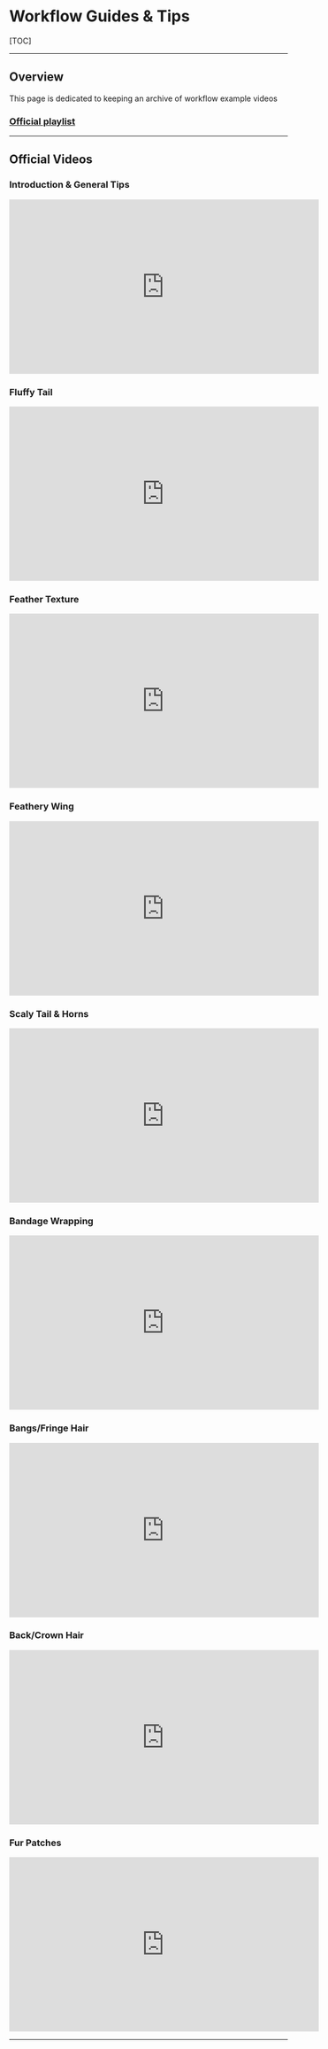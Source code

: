 # Workflow Guides & Tips

[TOC]

---

## Overview
This page is dedicated to keeping an archive of workflow example videos

### [**Official playlist**](https://www.youtube.com/playlist?list=PL-LtXZSSNJTccuQNJVPV4FqbwFok9ZXlV)

---

## Official Videos

### Introduction & General Tips
<iframe width="560" height="315" src="https://www.youtube.com/embed/qLkhXQuhlKk?si=iWNOY6cBm9ZmM5l2" title="YouTube video player" frameborder="0" allow="accelerometer; autoplay; clipboard-write; encrypted-media; gyroscope; picture-in-picture; web-share" allowfullscreen></iframe>

### Fluffy Tail
<iframe width="560" height="315" src="https://www.youtube.com/embed/99hDLsXFNNI?si=uc3JR6xv5KWCRZym" title="YouTube video player" frameborder="0" allow="accelerometer; autoplay; clipboard-write; encrypted-media; gyroscope; picture-in-picture; web-share" allowfullscreen></iframe>

### Feather Texture
<iframe width="560" height="315" src="https://www.youtube.com/embed/6IliMA0HElQ?si=iwpjbVbXXw5-arv0" title="YouTube video player" frameborder="0" allow="accelerometer; autoplay; clipboard-write; encrypted-media; gyroscope; picture-in-picture; web-share" allowfullscreen></iframe>

### Feathery Wing
<iframe width="560" height="315" src="https://www.youtube.com/embed/2frL9zzbiNI?si=DBVEPvDsb6fOOvIT" title="YouTube video player" frameborder="0" allow="accelerometer; autoplay; clipboard-write; encrypted-media; gyroscope; picture-in-picture; web-share" allowfullscreen></iframe>

### Scaly Tail & Horns
<iframe width="560" height="315" src="https://www.youtube.com/embed/DnrXZK-IEhA?si=C6shjWJYv54MFIy3" title="YouTube video player" frameborder="0" allow="accelerometer; autoplay; clipboard-write; encrypted-media; gyroscope; picture-in-picture; web-share" allowfullscreen></iframe>

### Bandage Wrapping
<iframe width="560" height="315" src="https://www.youtube.com/embed/9zzwCzRnCFg?si=5XNNU3703yCraYPR" title="YouTube video player" frameborder="0" allow="accelerometer; autoplay; clipboard-write; encrypted-media; gyroscope; picture-in-picture; web-share" allowfullscreen></iframe>

### Bangs/Fringe Hair
<iframe width="560" height="315" src="https://www.youtube.com/embed/LTuSgEpsZC0?si=7IPDW36-am5A4TIX" title="YouTube video player" frameborder="0" allow="accelerometer; autoplay; clipboard-write; encrypted-media; gyroscope; picture-in-picture; web-share" allowfullscreen></iframe>

### Back/Crown Hair
<iframe width="560" height="315" src="https://www.youtube.com/embed/1vOzJW0Md64?si=yH95O2lD4_CjUNNo" title="YouTube video player" frameborder="0" allow="accelerometer; autoplay; clipboard-write; encrypted-media; gyroscope; picture-in-picture; web-share" allowfullscreen></iframe>

### Fur Patches
<iframe width="560" height="315" src="https://www.youtube.com/embed/lRuqLz9wgmg?si=rkYcyUlWlN-aj3Ff" title="YouTube video player" frameborder="0" allow="accelerometer; autoplay; clipboard-write; encrypted-media; gyroscope; picture-in-picture; web-share" allowfullscreen></iframe>

---


